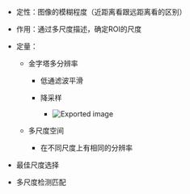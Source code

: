 - 定性：图像的模糊程度（近距离看跟远距离看的区别）
- 作用：通过多尺度描述，确定ROI的尺度
- 定量：
    
    - 金字塔多分辨率
        
        - 低通滤波平滑
        - 降采样
            
            - ![Exported image](Exported%20image%2020240403195705-0.png)
    - 多尺度空间
        
        - 在不同尺度上有相同的分辨率
- 最佳尺度选择
- 多尺度检测匹配